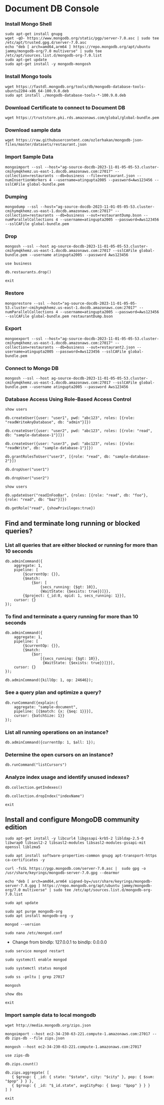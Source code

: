 # Document DB Console

### Install Mongo Shell
```
sudo apt-get install gnupg
wget -qO- https://www.mongodb.org/static/pgp/server-7.0.asc | sudo tee /etc/apt/trusted.gpg.d/server-7.0.asc
echo "deb [ arch=amd64,arm64 ] https://repo.mongodb.org/apt/ubuntu jammy/mongodb-org/7.0 multiverse" | sudo tee /etc/apt/sources.list.d/mongodb-org-7.0.list
sudo apt-get update
sudo apt-get install -y mongodb-mongosh
```

### Install Mongo tools
```
wget https://fastdl.mongodb.org/tools/db/mongodb-database-tools-ubuntu2204-x86_64-100.9.0.deb
sudo apt install ./mongodb-database-tools-*-100.9.0.deb
```


### Download Certificate to connect to Document DB
```
wget https://truststore.pki.rds.amazonaws.com/global/global-bundle.pem
```

### Download sample data
```
wget https://raw.githubusercontent.com/ozlerhakan/mongodb-json-files/master/datasets/restaurant.json
```

### Import Sample Data
```
mongoimport --ssl --host="ag-source-docdb-2023-11-01-05-05-53.cluster-cmihymqkhemz.us-east-1.docdb.amazonaws.com:27017" --collection=restaurants --db=business --file=restaurant.json --numInsertionWorkers 4 --username=atingupta2005 --password=Aws123456 --sslCAFile global-bundle.pem
```

### Dumping
```
mongodump --ssl --host="ag-source-docdb-2023-11-01-05-05-53.cluster-cmihymqkhemz.us-east-1.docdb.amazonaws.com:27017" --collection=restaurants --db=business --out=restaurantDump.bson --numParallelCollections 4 --username=atingupta2005 --password=Aws123456 --sslCAFile global-bundle.pem
```

### Drop
```
mongosh --ssl --host ag-source-docdb-2023-11-01-05-05-53.cluster-cmihymqkhemz.us-east-1.docdb.amazonaws.com:27017 --sslCAFile global-bundle.pem --username atingupta2005 --password Aws123456
```

```
use business
```

```
db.restaurants.drop()
```

```
exit
```

### Restore
```
mongorestore --ssl --host="ag-source-docdb-2023-11-01-05-05-53.cluster-cmihymqkhemz.us-east-1.docdb.amazonaws.com:27017" --numParallelCollections 4 --username=atingupta2005 --password=Aws123456 --sslCAFile global-bundle.pem restaurantDump.bson
```

### Export
```
mongoexport --ssl --host="ag-source-docdb-2023-11-01-05-05-53.cluster-cmihymqkhemz.us-east-1.docdb.amazonaws.com:27017" --collection=restaurants --db=business --out=restaurant2.json --username=atingupta2005 --password=Aws123456 --sslCAFile global-bundle.pem
```


### Connect to Mongo DB
```
mongosh --ssl --host ag-source-docdb-2023-11-01-05-05-53.cluster-cmihymqkhemz.us-east-1.docdb.amazonaws.com:27017 --sslCAFile global-bundle.pem --username atingupta2005 --password Aws123456
```

### Database Access Using Role-Based Access Control
```
show users
```

```
db.createUser({user: "user1", pwd: "abc123", roles: [{role: "readWriteAnyDatabase", db: "admin"}]})
```

```
db.createUser({user: "user2", pwd: "abc123", roles: [{role: "read", db: "sample-database-1"}]})
```

```
db.createUser({user: "user3", pwd: "abc123", roles: [{role: "readWrite", db: "sample-database-1"}]})
```

```
db.grantRolesToUser("user3", [{role: "read", db: "sample-database-2"}])
```

```
db.dropUser("user1")
```

```
db.dropUser("user2")
```

```
show users
```

```
db.updateUser("readInFooBar", {roles: [{role: "read", db: "foo"}, {role: "read", db: "baz"}]})
```

```
db.getRole("read", {showPrivileges:true})
```


## Find and terminate long running or blocked queries?
### List all queries that are either blocked or running for more than 10 seconds
```
db.adminCommand({
    aggregate: 1,
    pipeline: [
        {$currentOp: {}},
        {$match: 
            {$or: [
                {secs_running: {$gt: 10}},
                {WaitState: {$exists: true}}]}},
        {$project: {_id:0, opid: 1, secs_running: 1}}],
    cursor: {}
});
```

### To find and terminate a query running for more than 10 seconds
```
db.adminCommand({
    aggregate: 1,
    pipeline: [
        {$currentOp: {}},
        {$match: 
            {$or: 
                [{secs_running: {$gt: 10}},
                 {WaitState: {$exists: true}}]}}],
    cursor: {}
});

db.adminCommand({killOp: 1, op: 24646});
```

### See a query plan and optimize a query?
```
db.runCommand({explain:{
    aggregate: "sample-document",
    pipeline: [{$match: {x: {$eq: 1}}}],
    cursor: {batchSize: 1}}
});
```

### List all running operations on an instance?
```
db.adminCommand({currentOp: 1, $all: 1});
```

### Determine the open cursors on an instance?
```
db.runCommand("listCursors") 
```

### Analyze index usage and identify unused indexes?
```
db.collection.getIndexes()
```

```
db.collection.dropIndex("indexName")
```

```
exit
```

## Install and configure MongoDB community edition
```
sudo apt-get install -y libcurl4 libgssapi-krb5-2 libldap-2.5-0 libwrap0 libsasl2-2 libsasl2-modules libsasl2-modules-gssapi-mit openssl liblzma5
```

```
sudo apt install software-properties-common gnupg apt-transport-https ca-certificates -y
```

```
curl -fsSL https://pgp.mongodb.com/server-7.0.asc |  sudo gpg -o /usr/share/keyrings/mongodb-server-7.0.gpg --dearmor
```

```
echo "deb [ arch=amd64,arm64 signed-by=/usr/share/keyrings/mongodb-server-7.0.gpg ] https://repo.mongodb.org/apt/ubuntu jammy/mongodb-org/7.0 multiverse" | sudo tee /etc/apt/sources.list.d/mongodb-org-7.0.list
```

```
sudo apt update
```

```
sudo apt purge mongodb-org
sudo apt install mongodb-org -y
```

```
mongod --version
```


```
sudo nano /etc/mongod.conf
```

- Change from bindIp: 127.0.0.1 to bindIp: 0.0.0.0

```
sudo service mongod restart
```

```
sudo systemctl enable mongod
```

```
sudo systemctl status mongod
```

```
sudo ss -pnltu | grep 27017
```

```
mongosh
```

```
show dbs
```

```
exit
```

### Import sample data to local mongodb
```
wget http://media.mongodb.org/zips.json
```

```
mongoimport --host ec2-34-230-63-221.compute-1.amazonaws.com:27017 --db zips-db --file zips.json
```

```
mongosh --host ec2-34-230-63-221.compute-1.amazonaws.com:27017
```


```
use zips-db
```

```
db.zips.count()
```

```
db.zips.aggregate( [
   { $group: { _id: { state: "$state", city: "$city" }, pop: { $sum: "$pop" } } },
   { $group: { _id: "$_id.state", avgCityPop: { $avg: "$pop" } } }
] )
```

```
exit
```

